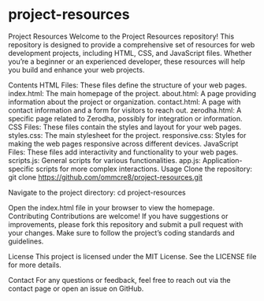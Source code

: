# project-resources


Project Resources
Welcome to the Project Resources repository! This repository is designed to provide a comprehensive set of resources for web development projects, including HTML, CSS, and JavaScript files. Whether you’re a beginner or an experienced developer, these resources will help you build and enhance your web projects.

Contents
HTML Files: These files define the structure of your web pages.
index.html: The main homepage of the project.
about.html: A page providing information about the project or organization.
contact.html: A page with contact information and a form for visitors to reach out.
zerodha.html: A specific page related to Zerodha, possibly for integration or information.
CSS Files: These files contain the styles and layout for your web pages.
styles.css: The main stylesheet for the project.
responsive.css: Styles for making the web pages responsive across different devices.
JavaScript Files: These files add interactivity and functionality to your web pages.
scripts.js: General scripts for various functionalities.
app.js: Application-specific scripts for more complex interactions.
Usage
Clone the repository:
git clone https://github.com/ommcre8/project-resources.git

Navigate to the project directory:
cd project-resources

Open the index.html file in your browser to view the homepage.
Contributing
Contributions are welcome! If you have suggestions or improvements, please fork this repository and submit a pull request with your changes. Make sure to follow the project’s coding standards and guidelines.

License
This project is licensed under the MIT License. See the LICENSE file for more details.

Contact
For any questions or feedback, feel free to reach out via the contact page or open an issue on GitHub.

